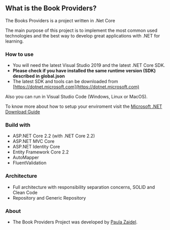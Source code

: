 ## What is the Book Providers?
The Books Providers is a project written in .Net Core

The main purpose of this project is to implement the most common used technologies and the best way to develop great applications with .NET for learning.

### How to use
- You will need the latest Visual Studio 2019 and the latest .NET Core SDK.
- **Please check if you have installed the same runtime version (SDK) described in global.json**
- The latest SDK and tools can be downloaded from [https://dotnet.microsoft.com](https://dotnet.microsoft.com)

Also you can run in Visual Studio Code (Windows, Linux or MacOS).

To know more about how to setup your enviroment visit the [Microsoft .NET Download Guide](https://dotnet.microsoft.com/download)

### Build with
- ASP.NET Core 2.2 (with .NET Core 2.2)
- ASP.NET MVC Core
- ASP.NET Identity Core
- Entity Framework Core 2.2
- AutoMapper
- FluentValidation

### Architecture
- Full architecture with responsibility separation concerns, SOLID and Clean Code
- Repository and Generic Repository

### About
- The Book Providers Project was developed by [Paula Zaidel](https://www.linkedin.com/in/paulazaidel/).